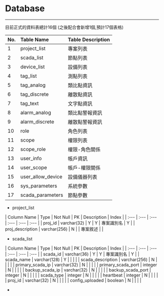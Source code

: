 # Database

---

目前正式的資料表總計16個 \(之後配合會新增1個,預計17個表格\)

| No. | Table Name | Table Description |
| :--- | :--- | :--- |
| 1 | project\_list | 專案列表 |
| 2 | scada\_list | 節點列表 |
| 3 | device\_list | 設備列表 |
| 4 | tag\_list | 測點列表 |
| 5 | tag\_analog | 類比點資訊 |
| 6 | tag\_discrete | 離散點資訊 |
| 7 | tag\_text | 文字點資訊 |
| 8 | alarm\_analog | 類比點警報資訊 |
| 9 | alarm\_discrete | 離散點警報資訊 |
| 10 | role | 角色列表 |
| 11 | scope | 權限列表 |
| 12 | scope\_role | 權限-角色關係 |
| 13 | user\_info | 帳戶資訊 |
| 14 | user\_scope | 帳戶-權限關係 |
| 15 | user\_allow\_device | 設備儀器列表 |
| 16 | sys\_parameters | 系統參數 |
| 17 | scada\_parameters | 節點參數 |

* project\_list

| Column Name | Type | Not  Null | PK | Description | Index |
| :--- | :--- | :--- | :--- | :--- | :--- |
| proj\_id | varchar\(32\) | Y | Y | 專案識別名 | Y |
| proj\_description | varchar\(256\) | N |  | 專案敘述 |  |

* scada\_list

| Column Name | Type | Not  Null | PK | Description | Index |
| :--- | :--- | :--- | :--- | :--- | :--- |
| scada\_id | varchar\(36\) | Y | Y | 專案識別名 | Y |
| scada\_name | varchar\(128\) | Y |  |  |  |
| scada\_description | varchar\(256\) | N |  |  |  |
| primary\_scada\_ip  | varchar\(32\) | N |  |  |  |
| primary\_scada\_port  |  integer  | N |  |  |  |
| backup\_scada\_ip | varchar\(32\) | N |  |  |  |
| backup\_scada\_port |  integer  | N |  |  |  |
| scada\_type  |  integer  | N |  |  |  |
| heartbeat  |  integer  | N |  |  |  |
| proj\_id | varchar\(32\) | N |  |  |  |
| config\_uploaded | boolean | N |  |  |  |

* 


